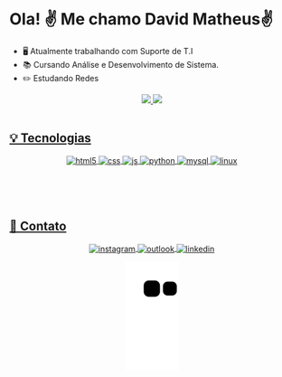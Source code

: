 # Ola! ✌️ Me chamo David Matheus✌️

- 🖥️ Atualmente trabalhando com Suporte de T.I<br>
- 📚 Cursando Análise e Desenvolvimento de Sistema.<br>
- ✏️ Estudando Redes


<div align="center">
  <a href="https://github.com/DavidMatheusSouza">
  <img height="180em" src="https://github-readme-stats.vercel.app/api?username=DavidMatheusSouza&show_icons=false&theme=dark&include_all_commits=true&count_private=true"/>
  <img height="180em" src="https://github-readme-stats.vercel.app/api/top-langs/?username=DavidMatheusSouza&layout=compact&langs_count=7&theme=dark"/>
</div><br>

## 💡 Tecnologias
<div style="display: inline_block" align="center">
  <img align="center" alt="html5" src="https://img.shields.io/badge/HTML5-E34F26?style=for-the-badge&logo=html5&logoColor=white" />
  <img align="center" alt="css" src="https://img.shields.io/badge/CSS3-1572B6?style=for-the-badge&logo=css3&logoColor=white" />
  <img align="center" alt="js" src="https://img.shields.io/badge/JavaScript-F7DF1E?style=for-the-badge&logo=javascript&logoColor=black" />
  <img align="center" alt="python" src="https://img.shields.io/badge/Python-ffffff?style=for-the-badge&logo=python&logoColor=yellow" />
  <img align="center" alt="mysql" src="https://img.shields.io/badge/MySql-1572B6?style=for-the-badge&logo=MySql&logoColor=white" />
  <img align="center" alt="linux" src="https://img.shields.io/badge/Linux-C0C0C0?style=for-the-badge&logo=linux&logoColor=black"/>
  
</div><br/>

<br><br>

## 📱 Contato
<p align="left" style="background:yellow">
<div align="center"> 
 <a href="https://instagram.com/david.matheussc" target="_blank">
 <img align="center" src="https://img.shields.io/badge/-David Matheus-05122A?style=flat&logo=instagram" alt="instagram"/>
</a>
  <a href = "davidmatheus.sc@hotmail.com@hotmail.com" target="_blank">
    <img align="center" src="https://img.shields.io/badge/David Matheus-05122A?style=flat&logo=Microsoftoutlook" alt="outlook"/>
</a>
  <a href="https://linkedin.com/in/david-matheus-souza-091586221" target="_blank">
  <img align="center" src="https://img.shields.io/badge/-David Matheus-05122A?style=flat&logo=linkedin" alt="linkedin"/>
</a>
 
   ![Snake animation](https://github.com/DavidMatheusSouza/DavidMatheusSouza/blob/output/github-contribution-grid-snake.svg)
</div>


  
